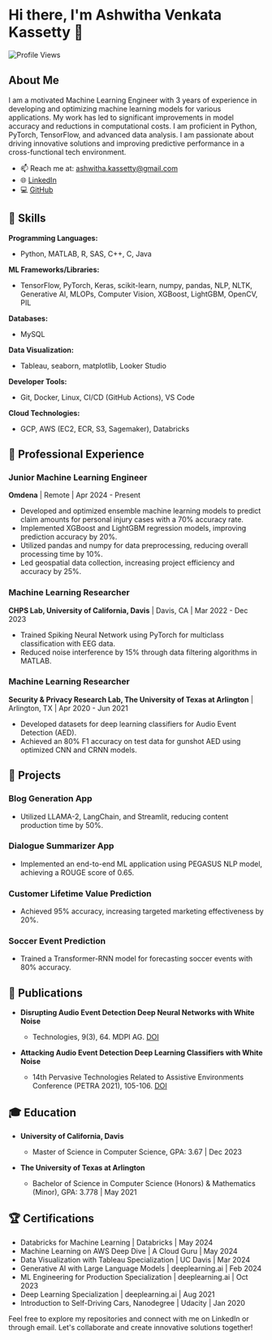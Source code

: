 <!--
**avk1943/avk1943** is a ✨ _special_ ✨ repository because its `README.md` (this file) appears on your GitHub profile.

Here are some ideas to get you started:

- 🔭 I’m currently working on ...
- 🌱 I’m currently learning ...
- 👯 I’m looking to collaborate on ...
- 🤔 I’m looking for help with ...
- 💬 Ask me about ...
- 📫 How to reach me: ...
- 😄 Pronouns: ...
- ⚡ Fun fact: ...
-->

# Hi there, I'm Ashwitha Venkata Kassetty 👋

![Profile Views](https://komarev.com/ghpvc/?username=avk1943&color=blue)

## About Me

I am a motivated Machine Learning Engineer with 3 years of experience in developing and optimizing machine learning models for various applications. My work has led to significant improvements in model accuracy and reductions in computational costs. I am proficient in Python, PyTorch, TensorFlow, and advanced data analysis. I am passionate about driving innovative solutions and improving predictive performance in a cross-functional tech environment.

- 📫 Reach me at: ashwitha.kassetty@gmail.com
- 🌐 [LinkedIn](https://www.linkedin.com/in/ashwitha-kassetty/)
- 💻 [GitHub](https://github.com/avk1943)

## 🔧 Skills

**Programming Languages:**
- Python, MATLAB, R, SAS, C++, C, Java

**ML Frameworks/Libraries:**
- TensorFlow, PyTorch, Keras, scikit-learn, numpy, pandas, NLP, NLTK, Generative AI, MLOPs, Computer Vision, XGBoost, LightGBM, OpenCV, PIL

**Databases:**
- MySQL

**Data Visualization:**
- Tableau, seaborn, matplotlib, Looker Studio

**Developer Tools:**
- Git, Docker, Linux, CI/CD (GitHub Actions), VS Code

**Cloud Technologies:**
- GCP, AWS (EC2, ECR, S3, Sagemaker), Databricks

## 💼 Professional Experience

### Junior Machine Learning Engineer
**Omdena** | Remote | Apr 2024 - Present
- Developed and optimized ensemble machine learning models to predict claim amounts for personal injury cases with a 70% accuracy rate.
- Implemented XGBoost and LightGBM regression models, improving prediction accuracy by 20%.
- Utilized pandas and numpy for data preprocessing, reducing overall processing time by 10%.
- Led geospatial data collection, increasing project efficiency and accuracy by 25%.

### Machine Learning Researcher
**CHPS Lab, University of California, Davis** | Davis, CA | Mar 2022 - Dec 2023
- Trained Spiking Neural Network using PyTorch for multiclass classification with EEG data.
- Reduced noise interference by 15% through data filtering algorithms in MATLAB.

### Machine Learning Researcher
**Security & Privacy Research Lab, The University of Texas at Arlington** | Arlington, TX | Apr 2020 - Jun 2021
- Developed datasets for deep learning classifiers for Audio Event Detection (AED).
- Achieved an 80% F1 accuracy on test data for gunshot AED using optimized CNN and CRNN models.

## 🌟 Projects

### Blog Generation App
- Utilized LLAMA-2, LangChain, and Streamlit, reducing content production time by 50%.

### Dialogue Summarizer App
- Implemented an end-to-end ML application using PEGASUS NLP model, achieving a ROUGE score of 0.65.

### Customer Lifetime Value Prediction
- Achieved 95% accuracy, increasing targeted marketing effectiveness by 20%.

### Soccer Event Prediction
- Trained a Transformer-RNN model for forecasting soccer events with 80% accuracy.

## 📜 Publications

- **Disrupting Audio Event Detection Deep Neural Networks with White Noise**
  - Technologies, 9(3), 64. MDPI AG. [DOI](https://doi.org/10.3390/technologies9030064)

- **Attacking Audio Event Detection Deep Learning Classifiers with White Noise**
  - 14th Pervasive Technologies Related to Assistive Environments Conference (PETRA 2021), 105-106. [DOI](10.1145/3453892.3464893)

## 🎓 Education

- **University of California, Davis**
  - Master of Science in Computer Science, GPA: 3.67 | Dec 2023

- **The University of Texas at Arlington**
  - Bachelor of Science in Computer Science (Honors) & Mathematics (Minor), GPA: 3.778 | May 2021

## 🏆 Certifications

- Databricks for Machine Learning | Databricks | May 2024
- Machine Learning on AWS Deep Dive | A Cloud Guru | May 2024
- Data Visualization with Tableau Specialization | UC Davis | Mar 2024
- Generative AI with Large Language Models | deeplearning.ai | Feb 2024
- ML Engineering for Production Specialization | deeplearning.ai | Oct 2023
- Deep Learning Specialization | deeplearning.ai | Aug 2021
- Introduction to Self-Driving Cars, Nanodegree | Udacity | Jan 2020

Feel free to explore my repositories and connect with me on LinkedIn or through email. Let's collaborate and create innovative solutions together!

